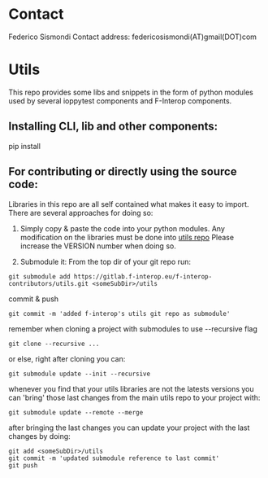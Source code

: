 # Contact

Federico Sismondi
Contact address: federicosismondi(AT)gmail(DOT)com

# Utils

This repo provides some libs and snippets in the form of python modules
used by several ioppytest components and F-Interop components.

## Installing CLI, lib and other components:

pip install 

## For contributing or directly using the source code:
Libraries in this repo are all self contained what makes it easy to
import.
There are several approaches for doing so:

1. Simply copy & paste the code into your python modules.
Any modification on the libraries must be done into
[utils repo](https://gitlab.f-interop.eu/f-interop-contributors/utils)
Please increase the VERSION number when doing so.

2. Submodule it:
From the top dir of your git repo run:
```
git submodule add https://gitlab.f-interop.eu/f-interop-contributors/utils.git <someSubDir>/utils
```

commit & push
```
git commit -m 'added f-interop's utils git repo as submodule'
```

remember when cloning a project with submodules to use --recursive flag
```
git clone --recursive ...
```

or else, right after cloning you can:
```
git submodule update --init --recursive
```

whenever you find that your utils libraries are not the latests versions
you can 'bring' those last changes from the main utils repo to your project
with:
```
git submodule update --remote --merge
```

after bringing the last changes you can update your project with the last changes by doing:
```
git add <someSubDir>/utils
git commit -m 'updated submodule reference to last commit'
git push
```
